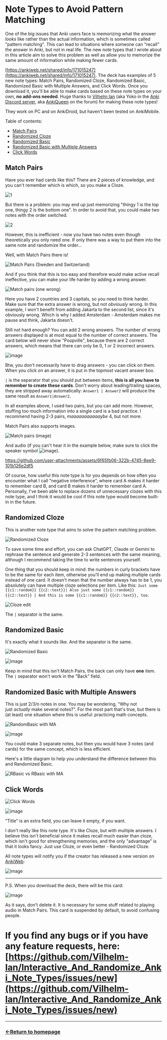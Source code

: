 # Note Types to Avoid Pattern Matching

One of the big issues that Anki users face is memorizing what the answer *looks* like rather than the actual information, which is sometimes called "pattern matching". This can lead to situations where someone can "recall" the answer in Anki, but not in real life. The new note types that I wrote about in this article aim to solve this problem as well as allow you to memorize the same amount of information while making fewer cards. 

[https://ankiweb.net/shared/info/171015247](https://ankiweb.net/shared/info/171015247). The deck has examples of 5 new note types: Match Pairs, Randomized Cloze, Randomized Basic, Randomized Basic with Multiple Answers, and Click Words. Once you download it, you'll be able to make cards based on these note types on your own, **no add-ons needed**. Huge thanks to [Vilhelm Ian](https://github.com/Vilhelm-Ian) (aka Yoko in the [Anki Discord server](https://discord.gg/qjzcRTx), aka [AnkiQueen](https://forums.ankiweb.net/u/ankiqueen/summary) on the forum) for making these note types!

They work on PC and on AnkiDroid, but haven't been tested on AnkiMobile.

Table of contents:
- [Match Pairs](#match-pairs)
- [Randomized Cloze](#randomized-cloze)
- [Randomized Basic](#randomized-basic)
- [Randomized Basic with Multiple Answers](#randomized-basic-with-multiple-answers)
- [Click Words](#click-words)


## Match Pairs

Have you ever had cards like this? There are 2 pieces of knowledge, and you can't remember which is which, so you make a Cloze.

![1](https://github.com/user-attachments/assets/def904c9-b78b-437f-ac66-d8f0807f155f)

But there is a problem: you may end up just memorizing "thingy 1 is the top one, thingy 2 is the bottom one". In order to avoid that, you could make two notes with the order switched.

![2](https://github.com/user-attachments/assets/8ef6dd0a-6417-4106-a422-10048bd67af6)

However, this is inefficient - now you have two notes even though theoretically you only need one. If only there was a way to put them into the same note and randomize the order...

Well, with Match Pairs there is!

![Match Pairs (Sweden and Switzerland)](https://github.com/user-attachments/assets/b43b20f1-f267-49eb-ae97-a65156ffc159)

And if you think that this is too easy and therefore would make active recall ineffective, you can make your life harder by adding a wrong answer.

![Match pairs (one wrong)](https://github.com/user-attachments/assets/0311774a-abc0-4e9d-9a24-edb9a93bddc9)

Here you have 2 countries and 3 capitals, so you need to think harder.<br />
Make sure that the extra answer is wrong, but not *obviously* wrong. In this example, I won't benefit from adding Jakarta to the second list, since it's obviously wrong. Which is why I added Amsterdam - Amsterdam makes me pause and think, Jakarta doesn't.

Still not hard enough? You can add 2 wrong answers. The number of wrong answers displayed is at most equal to the number of correct answers. The card below will never show "Poopville", because there are 2 correct answers, which means that there can only be 0, 1 or 2 incorrect answers.

![image](https://github.com/user-attachments/assets/c1a4eb0e-d218-4562-8a0d-f5d9e4a77d20)

Btw, you don't necessarily have to drag answers - you can click on them. When you click on an answer, it is put in the topmost vacant answer box.

`|` is the separator that you should put between items, **this is all you have to remember to create these cards**. Don't worry about leading/trailing spaces, they are stripped away automatically: `Answer1 | Answer2` will produce the same result as `Answer1|Answer2`.

In all examples above, I used two pairs, but you can add more. However, stuffing too much information into a single card is a bad practice. I recommend having 2-3 pairs, *maaaaaaaaaaaybe* 4, but not more.

Match Pairs also supports images.

![Match pairs (image)](https://github.com/user-attachments/assets/e4239938-a926-43dd-ad61-4d53c331247c)

And audio (if you can't hear it in the example below, make sure to click the speaker symbol ![image](https://github.com/user-attachments/assets/9d3d1efb-8669-484d-91bb-e1c7a91b7b30)).

https://github.com/user-attachments/assets/6f65fb06-322b-4745-8ee9-101b126e2df5

Of course, how useful this note type is for you depends on how often you encounter what I call "negative interference", where card A makes it harder to remember card B, and card B makes it harder to remember card A. Personally, I've been able to replace dozens of unnecessary clozes with this note type, and I think it would be cool if this note type would become built-in in the future.


## Randomized Cloze

This is another note type that aims to solve the pattern matching problem.

![Randomized Cloze](https://github.com/user-attachments/assets/4cfd6931-477e-4810-9465-33078f1ff8be)

To save some time and effort, you can ask ChatGPT, Claude or Gemini to rephrase the sentence and generate 2-3 sentences with the same meaning, although I recommend taking the time to write sentences yourself.

One thing that you should keep in mind: the numbers in curly brackets have to be the same for each item, otherwise you'll end up making multiple cards instead of one card. It doesn't mean that the number always has to be 1, you absolutely can have multiple cloze selections per item. Like this: `Just some {{c1::random}} {{c2::text}}| Also just some {{c1::random}} {{c2::text}} | And this is some {{c1::random}} {{c2::text}}, too`.

![Cloze edit](https://github.com/user-attachments/assets/764d993c-0782-4816-90bf-7d0f4f13058f)

The `|` separator is the same.


## Randomized Basic

It's exactly what it sounds like. And the separator is the same.

![Randomized Basic](https://github.com/user-attachments/assets/47023e01-bbf3-4011-a47f-3a7d53a8a240)

![image](https://github.com/user-attachments/assets/34b927b5-7342-4c2f-83a7-9d881002fec7)

Keep in mind that this isn't Match Pairs, the back can only have **one** item. The `|` separator won't work in the "Back" field.


## Randomized Basic with Multiple Answers

This is just 2/3/n notes in one. You may be wondering, "Why not just *actually* make several notes?". For the most part that's true, but there is (at least) one situation where this is useful: practicing math concepts.

![RandomBasic with MA](https://github.com/user-attachments/assets/57269c25-e82f-4e2c-a733-f631871836d4)

![image](https://github.com/user-attachments/assets/902bc3d9-5411-4ca5-b39d-16ff225e1a3e)

You could make 3 separate notes, but then you would have 3 notes (and cards) for the same concept, which is less efficient.

Here's a little diagram to help you understand the difference between this and Randomized Basic.

![RBasic vs RBasic with MA](https://github.com/user-attachments/assets/ef9ce821-61aa-44af-b534-d5c453ac0dc7)


## Click Words

![Click Words](https://github.com/user-attachments/assets/02d7bc6f-2a1d-4b7e-818d-9b4f30631caa)

![image](https://github.com/user-attachments/assets/80454f13-30f3-4733-b23b-6a9c9d3ccf37)

"Title" is an extra field, you can leave it empty, if you want.

I don't really like this note type. It's like Cloze, but with multiple answers. I believe this isn't beneficial since it makes recall much easier than cloze, which isn't good for strengthening memories, and the only "advantage" is that it looks fancy. Just use Cloze, or even better - Randomized Cloze.

All note types will notify you if the creator has released a new version on [AnkiWeb](https://ankiweb.net/shared/info/171015247):

![image](https://github.com/user-attachments/assets/464b7ae3-af82-40e4-a1df-5b1549348f65)

---

P.S. When you download the deck, there will be this card:

![image](https://github.com/user-attachments/assets/ff46142b-776b-479a-bf9a-884e76761ef3)

As it says, don't delete it. It is necessary for some stuff related to playing audio in Match Pairs. This card is suspended by default, to avoid confusing people.

# If you find any bugs or if you have any feature requests, here: [https://github.com/Vilhelm-Ian/Interactive_And_Randomize_Anki_Note_Types/issues/new](https://github.com/Vilhelm-Ian/Interactive_And_Randomize_Anki_Note_Types/issues/new)


___
### [←Return to homepage](https://expertium.github.io/)
